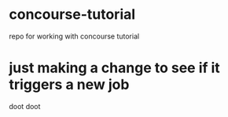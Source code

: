 # concourse-tutorial
repo for working with concourse tutorial

# just making a change to see if it triggers a new job
doot doot
